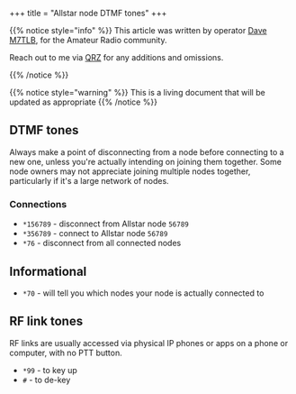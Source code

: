 +++
title = "Allstar node DTMF tones"
+++

{{% notice style="info" %}}
This article was written by operator [Dave M7TLB][QRZ], for the Amateur Radio community.

Reach out to me via [QRZ][QRZ] for any additions and omissions.

[QRZ]: https://qrz.com/db/M7TLB

{{% /notice %}}

{{% notice style="warning" %}}
This is a living document that will be updated as appropriate
{{% /notice %}}

## DTMF tones

Always make a point of disconnecting from a node before connecting to a new one, unless you're actually intending on joining them together.  Some node owners may not appreciate joining multiple nodes together, particularly if it's a large network of nodes.

### Connections

* `*156789` - disconnect from Allstar node `56789`
* `*356789` - connect to Allstar node `56789`
* `*76` - disconnect from all connected nodes

## Informational

* `*70` - will tell you which nodes your node is actually connected to

## RF link tones

RF links are usually accessed via physical IP phones or apps on a phone or computer, with no PTT button.

* `*99` - to key up
* `#` - to de-key
